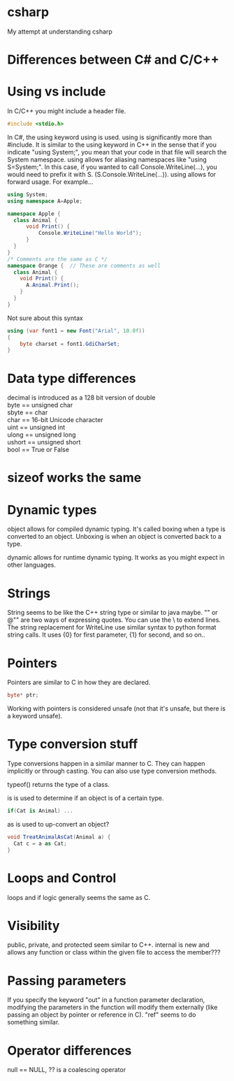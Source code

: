 # csharp
My attempt at understanding csharp

# Differences between C# and C/C++

# Using vs include

In C/C++ you might include a header file.

```c
#include <stdio.h>
```

In C#, the using keyword using is used.  using is significantly more than #include.  It is similar to the using keyword in C++ in the sense that if you indicate "using System;", you mean that your code in that file will search the System namespace.  using allows for aliasing namespaces like "using S=System;".  In this case, if you wanted to call Console.WriteLine(...), you would need to prefix it with S. (S.Console.WriteLine(...)).  using allows for forward usage.  For example...

```csharp
using System;
using namespace A=Apple;

namespace Apple {
  class Animal {
      void Print() {
          Console.WriteLine("Hello World");
      }
  }
}
/* Comments are the same as C */
namespace Orange {  // These are comments as well
  class Animal {
    void Print() {
      A.Animal.Print();
    }
  }
}
```

Not sure about this syntax

```csharp
using (var font1 = new Font("Arial", 10.0f))
{
    byte charset = font1.GdiCharSet;
}
```

# Data type differences

decimal is introduced as a 128 bit version of double<br/>
byte == unsigned char<br/>
sbyte == char<br/>
char == 16-bit Unicode character<br/>
uint == unsigned int<br/>
ulong == unsigned long<br/>
ushort == unsigned short<br/>
bool == True or False<br/>

# sizeof works the same

# Dynamic types

object allows for compiled dynamic typing.  It's called boxing when a type is converted to an object.  Unboxing is when an object is converted back to a type.

dynamic allows for runtime dynamic typing.  It works as you might expect in other languages.

# Strings

String seems to be like the C++ string type or similar to java maybe.  "" or @"" are two ways of expressing quotes.  You can use the \ to extend lines.  The string replacement for WriteLine use similar syntax to python format string calls.  It uses {0} for first parameter, {1} for second, and so on..

# Pointers

Pointers are similar to C in how they are declared.

```csharp
byte* ptr;
```

Working with pointers is considered unsafe (not that it's unsafe, but there is a keyword unsafe).

# Type conversion stuff

Type conversions happen in a similar manner to C.  They can happen implicitly or through casting.  You can also use type conversion methods.

typeof() returns the type of a class.

is is used to determine if an object is of a certain type.

```csharp
if(Cat is Animal) ...
```

as is used to up-convert an object?

```csharp
void TreatAnimalAsCat(Animal a) {
  Cat c = a as Cat;
}
```

# Loops and Control

loops and if logic generally seems the same as C.

# Visibility

public, private, and protected seem similar to C++.  internal is new and allows any function or class within the given file to access the member???

# Passing parameters

If you specify the keyword "out" in a function parameter declaration, modifying the parameters in the function will modify them externally (like passing an object by pointer or reference in C).  "ref" seems to do something similar.

# Operator differences

null == NULL, ?? is a coalescing operator
